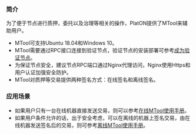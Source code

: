 ### 简介

为了便于节点进行质押，委托以及治理等相关的操作，PlatON提供了MTool来辅助用户。

- MTool可支持Ubuntu 18.04和Windows 10。
- MTool需要通过RPC接口连接到验证节点，验证节点的安装部署可参考[成为验证节点](zh-cn/Node/[Chinese-Simplified]-成为验证节点.md)。
- 为保证节点安全，建议节点RPC端口通过Nginx代理访问，Nginx使用Https和用户认证加强安全防护。
- MTool对质押等交易提供两种签名方式：在线签名和离线签名。

### 应用场景

- 如果用户只有一台在线机器直接发送交易，则可以参考[在线MTool使用手册](zh-cn/Tool/[Chinese-Simplified]-在线MTool使用手册.md)。
- 如果用户条件允许的话，出于安全考虑，可以在离线的机器上签名交易，由在线机器发送签名后的交易，则可参考[离线MTool使用手册](zh-cn/Tool/[Chinese-Simplified]-离线MTool使用手册.md)。

